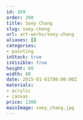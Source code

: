 ```yaml
---
id: 169
order: 390
title: Soey Chang
slug: soey-chang
url: art-works/soey-chang
aliases: []
categories:
- painting
inStock: true
isVisible: true
height: 60
width: 80
date: 2015-01-01T00:00:00Z
materials:
- acrylic
- canvas
price: 1300
mainImage: soey_chang.jpg
---
```

